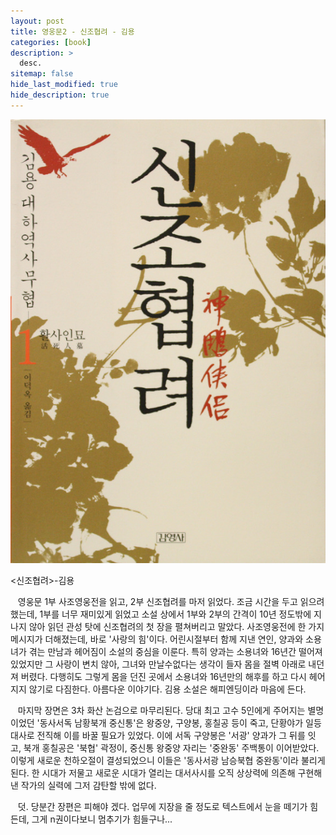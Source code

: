 ```yaml
---
layout: post
title: 영웅문2 - 신조협려 - 김용
categories: [book]
description: >
  desc.
sitemap: false
hide_last_modified: true
hide_description: true
---
```


![](/assets/img/posts/from_tistory/073.jpeg)
  




<신조협려\>-김용

  


   영웅문 1부 사조영웅전을 읽고, 2부 신조협려를 마저 읽었다. 조금 시간을 두고 읽으려 했는데, 1부를 너무 재미있게 읽었고 소설 상에서 1부와 2부의 간격이 10년 정도밖에 지나지 않아 읽던 관성 탓에 신조협려의 첫 장을 펼쳐버리고 말았다. 사조영웅전에 한 가지 메시지가 더해졌는데, 바로 '사랑의 힘'이다. 어린시절부터 함께 지낸 연인, 양과와 소용녀가 겪는 만남과 헤어짐이 소설의 중심을 이룬다. 특히 양과는 소용녀와 16년간 떨어져 있었지만 그 사랑이 변치 않아, 그녀와 만날수없다는 생각이 들자 몸을 절벽 아래로 내던져 버렸다. 다행히도 그렇게 몸을 던진 곳에서 소용녀와 16년만의 해후를 하고 다시 헤어지지 않기로 다짐한다. 아름다운 이야기다. 김용 소설은 해피엔딩이라 마음에 든다.

  


   마지막 장면은 3차 화산 논검으로 마무리된다. 당대 최고 고수 5인에게 주어지는 별명이었던 '동사서독 남황북개 중신통'은 왕중양, 구양봉, 홍칠공 등이 죽고, 단황야가 일등대사로 전직해 이를 바꿀 필요가 있었다. 이에 서독 구양봉은 '서광' 양과가 그 뒤를 잇고, 북개 홍칠공은 '북협' 곽정이, 중신통 왕중양 자리는 '중완동' 주백통이 이어받았다. 이렇게 새로운 천하오절이 결성되었으니 이들은 '동사서광 남승북협 중완동'이라 불리게 된다. 한 시대가 저물고 새로운 시대가 열리는 대서사시를 오직 상상력에 의존해 구현해낸 작가의 실력에 그저 감탄할 밖에 없다.

  


   덧. 당분간 장편은 피해야 겠다. 업무에 지장을 줄 정도로 텍스트에서 눈을 떼기가 힘든데, 그게 n권이다보니 멈추기가 힘들구나...

